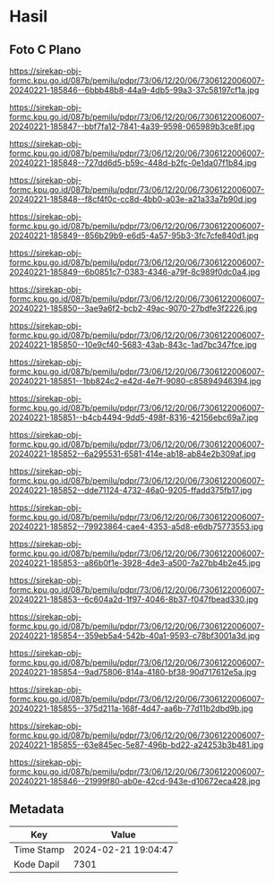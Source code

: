 # Hasil

## Foto C Plano

https://sirekap-obj-formc.kpu.go.id/087b/pemilu/pdpr/73/06/12/20/06/7306122006007-20240221-185846--6bbb48b8-44a9-4db5-99a3-37c58197cf1a.jpg

https://sirekap-obj-formc.kpu.go.id/087b/pemilu/pdpr/73/06/12/20/06/7306122006007-20240221-185847--bbf7fa12-7841-4a39-9598-065989b3ce8f.jpg

https://sirekap-obj-formc.kpu.go.id/087b/pemilu/pdpr/73/06/12/20/06/7306122006007-20240221-185848--727dd6d5-b59c-448d-b2fc-0e1da07f1b84.jpg

https://sirekap-obj-formc.kpu.go.id/087b/pemilu/pdpr/73/06/12/20/06/7306122006007-20240221-185848--f8cf4f0c-cc8d-4bb0-a03e-a21a33a7b90d.jpg

https://sirekap-obj-formc.kpu.go.id/087b/pemilu/pdpr/73/06/12/20/06/7306122006007-20240221-185849--856b29b9-e6d5-4a57-95b3-3fc7cfe840d1.jpg

https://sirekap-obj-formc.kpu.go.id/087b/pemilu/pdpr/73/06/12/20/06/7306122006007-20240221-185849--6b0851c7-0383-4346-a79f-8c989f0dc0a4.jpg

https://sirekap-obj-formc.kpu.go.id/087b/pemilu/pdpr/73/06/12/20/06/7306122006007-20240221-185850--3ae9a6f2-bcb2-49ac-9070-27bdfe3f2226.jpg

https://sirekap-obj-formc.kpu.go.id/087b/pemilu/pdpr/73/06/12/20/06/7306122006007-20240221-185850--10e9cf40-5683-43ab-843c-1ad7bc347fce.jpg

https://sirekap-obj-formc.kpu.go.id/087b/pemilu/pdpr/73/06/12/20/06/7306122006007-20240221-185851--1bb824c2-e42d-4e7f-9080-c85894946394.jpg

https://sirekap-obj-formc.kpu.go.id/087b/pemilu/pdpr/73/06/12/20/06/7306122006007-20240221-185851--b4cb4494-9dd5-498f-8316-42156ebc69a7.jpg

https://sirekap-obj-formc.kpu.go.id/087b/pemilu/pdpr/73/06/12/20/06/7306122006007-20240221-185852--6a295531-6581-414e-ab18-ab84e2b309af.jpg

https://sirekap-obj-formc.kpu.go.id/087b/pemilu/pdpr/73/06/12/20/06/7306122006007-20240221-185852--dde71124-4732-46a0-9205-ffadd375fb17.jpg

https://sirekap-obj-formc.kpu.go.id/087b/pemilu/pdpr/73/06/12/20/06/7306122006007-20240221-185852--79923864-cae4-4353-a5d8-e6db75773553.jpg

https://sirekap-obj-formc.kpu.go.id/087b/pemilu/pdpr/73/06/12/20/06/7306122006007-20240221-185853--a86b0f1e-3928-4de3-a500-7a27bb4b2e45.jpg

https://sirekap-obj-formc.kpu.go.id/087b/pemilu/pdpr/73/06/12/20/06/7306122006007-20240221-185853--6c604a2d-1f97-4046-8b37-f047fbead330.jpg

https://sirekap-obj-formc.kpu.go.id/087b/pemilu/pdpr/73/06/12/20/06/7306122006007-20240221-185854--359eb5a4-542b-40a1-9593-c78bf3001a3d.jpg

https://sirekap-obj-formc.kpu.go.id/087b/pemilu/pdpr/73/06/12/20/06/7306122006007-20240221-185854--9ad75806-814a-4180-bf38-90d717612e5a.jpg

https://sirekap-obj-formc.kpu.go.id/087b/pemilu/pdpr/73/06/12/20/06/7306122006007-20240221-185855--375d211a-168f-4d47-aa6b-77d11b2dbd9b.jpg

https://sirekap-obj-formc.kpu.go.id/087b/pemilu/pdpr/73/06/12/20/06/7306122006007-20240221-185855--63e845ec-5e87-496b-bd22-a24253b3b481.jpg

https://sirekap-obj-formc.kpu.go.id/087b/pemilu/pdpr/73/06/12/20/06/7306122006007-20240221-185846--21999f80-ab0e-42cd-943e-d10672eca428.jpg


## Metadata

| Key        | Value               |
| ---------- | ------------------- |
| Time Stamp | 2024-02-21 19:04:47 |
| Kode Dapil | 7301                |



